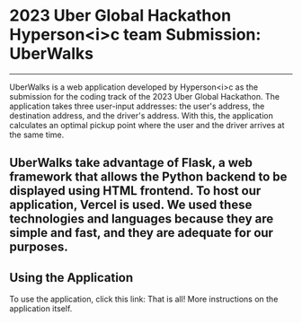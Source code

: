 # 2023 Uber Global Hackathon Hyperson\<i\>c team Submission\: UberWalks
-----
UberWalks is a web application developed by Hyperson\<i\>c as the submission for the coding track of the 2023 Uber Global Hackathon. The application takes three user-input addresses\: the user's address, the destination address, and the driver's address. With this, the application calculates an optimal pickup point where the user and the driver arrives at the same time. 

UberWalks take advantage of Flask, a web framework that allows the Python backend to be displayed using HTML frontend. To host our application, Vercel is used. We used these technologies and languages because they are simple and fast, and they are adequate for our purposes.
-----
## Using the Application
To use the application, click this link:
That is all! More instructions on the application itself.

